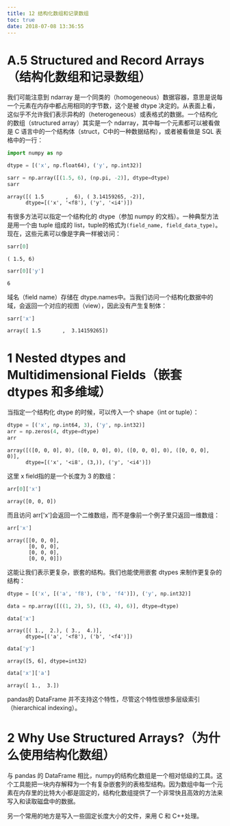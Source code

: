 ```yaml
---
title: 12 结构化数组和记录数组
toc: true
date: 2018-07-08 13:36:55
---
```


# A.5 Structured and Record Arrays（结构化数组和记录数组）

我们可能注意到 ndarray 是一个同类的（homogeneous）数据容器，意思是说每一个元素在内存中都占用相同的字节数，这个是被 dtype 决定的。从表面上看，这似乎不允许我们表示异构的（heterogeneous）或表格式的数据。一个结构化的数组（structured array）其实是一个 ndarray，其中每一个元素都可以被看做是 C 语言中的一个结构体（struct，C中的一种数据结构），或者被看做是 SQL 表格中的一行：


```Python
import numpy as np
```


```Python
dtype = [('x', np.float64), ('y', np.int32)]
```


```Python
sarr = np.array([(1.5, 6), (np.pi, -2)], dtype=dtype)
sarr
```




    array([( 1.5       ,  6), ( 3.14159265, -2)],
          dtype=[('x', '<f8'), ('y', '<i4')])



有很多方法可以指定一个结构化的 dtype（参加 numpy 的文档）。一种典型方法是用一个由 tuple 组成的 list，tuple的格式为`(field_name, field_data_type)`。现在，这些元素可以像是字典一样被访问：


```Python
sarr[0]
```




    ( 1.5, 6)




```Python
sarr[0]['y']
```




    6



域名（field name）存储在 dtype.names中。当我们访问一个结构化数据中的域，会返回一个对应的视图（view），因此没有产生复制体：


```Python
sarr['x']
```




    array([ 1.5       ,  3.14159265])



# 1 Nested dtypes and Multidimensional Fields（嵌套 dtypes 和多维域）

当指定一个结构化 dtype 的时候，可以传入一个 shape（int or tuple）：


```Python
dtype = [('x', np.int64, 3), ('y', np.int32)]
arr = np.zeros(4, dtype=dtype)
arr
```




    array([([0, 0, 0], 0), ([0, 0, 0], 0), ([0, 0, 0], 0), ([0, 0, 0], 0)],
          dtype=[('x', '<i8', (3,)), ('y', '<i4')])



这里 x field指的是一个长度为 3 的数组：


```Python
arr[0]['x']
```




    array([0, 0, 0])



而且访问 arr['x']会返回一个二维数组，而不是像前一个例子里只返回一维数组：


```Python
arr['x']
```




    array([[0, 0, 0],
           [0, 0, 0],
           [0, 0, 0],
           [0, 0, 0]])



这能让我们表示更复杂，嵌套的结构。我们也能使用嵌套 dtypes 来制作更复杂的结构：


```Python
dtype = [('x', [('a', 'f8'), ('b', 'f4')]), ('y', np.int32)]
```


```Python
data = np.array([((1, 2), 5), ((3, 4), 6)], dtype=dtype)
```


```Python
data['x']
```




    array([( 1.,  2.), ( 3.,  4.)],
          dtype=[('a', '<f8'), ('b', '<f4')])




```Python
data['y']
```




    array([5, 6], dtype=int32)




```Python
data['x']['a']
```




    array([ 1.,  3.])



pandas的 DataFrame 并不支持这个特性，尽管这个特性很想多层级索引（hierarchical indexing）。

# 2 Why Use Structured Arrays?（为什么使用结构化数组）

与 pandas 的 DataFrame 相比，numpy的结构化数组是一个相对低级的工具。这个工具能把一块内存解释为一个有复杂嵌套列的表格型结构。因为数组中每一个元素在内存里的比特大小都是固定的，结构化数组提供了一个非常快且高效的方法来写入和读取磁盘中的数据。

另一个常用的地方是写入一些固定长度大小的文件，来用 C 和 C++处理。
